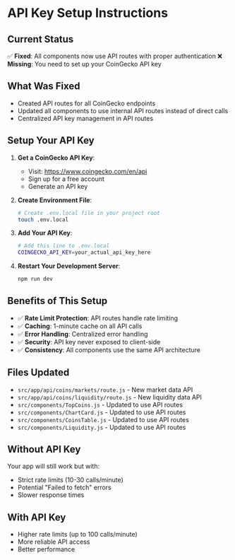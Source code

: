 # API Key Setup Instructions

## Current Status
✅ **Fixed**: All components now use API routes with proper authentication
❌ **Missing**: You need to set up your CoinGecko API key

## What Was Fixed
- Created API routes for all CoinGecko endpoints
- Updated all components to use internal API routes instead of direct calls
- Centralized API key management in API routes

## Setup Your API Key

1. **Get a CoinGecko API Key**:
   - Visit: https://www.coingecko.com/en/api
   - Sign up for a free account
   - Generate an API key

2. **Create Environment File**:
   ```bash
   # Create .env.local file in your project root
   touch .env.local
   ```

3. **Add Your API Key**:
   ```bash
   # Add this line to .env.local
   COINGECKO_API_KEY=your_actual_api_key_here
   ```

4. **Restart Your Development Server**:
   ```bash
   npm run dev
   ```

## Benefits of This Setup
- ✅ **Rate Limit Protection**: API routes handle rate limiting
- ✅ **Caching**: 1-minute cache on all API calls
- ✅ **Error Handling**: Centralized error handling
- ✅ **Security**: API key never exposed to client-side
- ✅ **Consistency**: All components use the same API architecture

## Files Updated
- `src/app/api/coins/markets/route.js` - New market data API
- `src/app/api/coins/liquidity/route.js` - New liquidity data API
- `src/components/TopCoins.js` - Updated to use API routes
- `src/components/ChartCard.js` - Updated to use API routes
- `src/components/CoinsTable.js` - Updated to use API routes
- `src/components/Liquidity.js` - Updated to use API routes

## Without API Key
Your app will still work but with:
- Strict rate limits (10-30 calls/minute)
- Potential "Failed to fetch" errors
- Slower response times

## With API Key
- Higher rate limits (up to 100 calls/minute)
- More reliable API access
- Better performance
